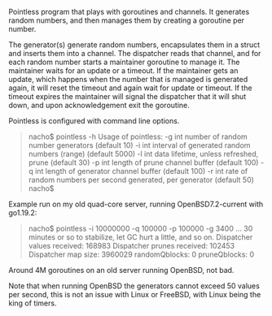 Pointless program that plays with goroutines and channels.
It generates random numbers, and then manages them by creating a goroutine per number.

The generator(s) generate random numbers, encapsulates them in a struct and inserts them into a channel.
The dispatcher reads that channel, and for each random number starts a maintainer goroutine to manage it.
The maintainer waits for an update or a timeout. If the maintainer gets an update, which happens when the number that is managed is generated again, it will reset the timeout and again wait for update or timeout. If the timeout expires the maintainer will signal the dispatcher that it will shut down, and upon acknowledgement exit the goroutine.

Pointless is configured with command line options.

>nacho$ pointless -h
>Usage of pointless:
>  -g int
>        number of random number generators (default 10)
>  -i int
>        interval of generated random numbers (range) (default 5000)
>  -l int
>        data lifetime, unless refreshed, prune (default 30)
>  -p int
>        length of prune channel buffer (default 100)
>  -q int
>        length of generator channel buffer (default 100)
>  -r int
>        rate of random numbers per second generated, per generator (default 50)
>nacho$

Example run on my old quad-core server, running OpenBSD7.2-current with go1.19.2:

>nacho$ pointless -i 10000000 -q 100000 -p 100000 -g 3400
>... 30 minutes or so to stabilize, let GC hurt a little, and so on.
>Dispatcher values received: 168983
>Dispatcher prunes received: 102453
>Dispatcher map size: 3960029
>randomQblocks: 0
>pruneQblocks:  0

Around 4M goroutines on an old server running OpenBSD, not bad.

Note that when running OpenBSD the generators cannot exceed 50 values per second,
this is not an issue with Linux or FreeBSD, with Linux being the king of timers.


